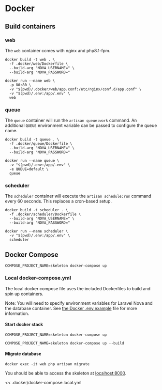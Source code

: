 # Docker

## Build containers

### web

The `web` container comes with nginx and php8.1-fpm.

```shell
docker build -t web . \
  -f .docker/web/Dockerfile \
  --build-arg "NOVA_USERNAME=" \
  --build-arg "NOVA_PASSWORD="
```

```shell
docker run --name web \
  -p 80:80 \
  -v "$(pwd)/.docker/web/app.conf:/etc/nginx/conf.d/app.conf" \
  -v "$(pwd)/.env:/app/.env" \
  web
```

### queue

The `queue` container will run the `artisan queue:work` command. An additional `QUEUE` environment variable can be passed to configure the queue name.

```shell
docker build -t queue . \
  -f .docker/queue/Dockerfile \
  --build-arg "NOVA_USERNAME=" \
  --build-arg "NOVA_PASSWORD="
```

```shell
docker run --name queue \
  -v "$(pwd)/.env:/app/.env" \
  -e QUEUE=default \
  queue
```

### scheduler

The `scheduler` container will execute the `artisan schedule:run` command every 60 seconds. This replaces a cron-based setup.

```shell
docker build -t scheduler . \
  -f .docker/scheduler/Dockerfile \
  --build-arg "NOVA_USERNAME=" \
  --build-arg "NOVA_PASSWORD="
```

```shell
docker run --name scheduler \
  -v "$(pwd)/.env:/app/.env" \
  scheduler
```

## Docker Compose

```shell
COMPOSE_PROJECT_NAME=skeleton docker-compose up
```

### Local docker-compose.yml

The local docker compose file uses the included Dockerfiles to build and spin up containers.

Note: You will need to specify environment variables for Laravel Nova and the database container. See [the Docker .env.example](/.docker/.env.example) file for more information.

#### Start docker stack

```shell
COMPOSE_PROJECT_NAME=skeleton docker-compose up
```

```shell
COMPOSE_PROJECT_NAME=skeleton docker-compose up --build
```

#### Migrate database

```shell
docker exec -it web php artisan migrate
```

You should be able to access the skeleton at [localhost:8000](http://localhost:8000).

<< .docker/docker-compose.local.yml
